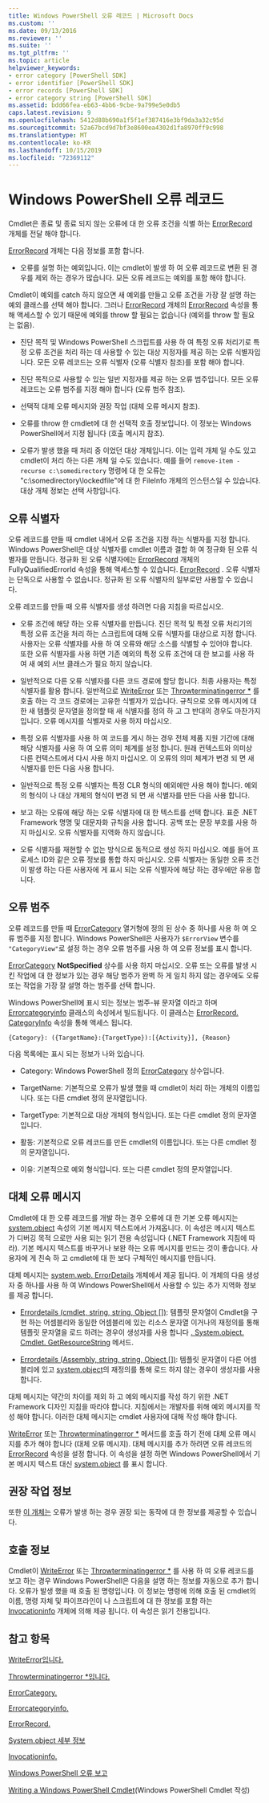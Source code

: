 ```yaml
---
title: Windows PowerShell 오류 레코드 | Microsoft Docs
ms.custom: ''
ms.date: 09/13/2016
ms.reviewer: ''
ms.suite: ''
ms.tgt_pltfrm: ''
ms.topic: article
helpviewer_keywords:
- error category [PowerShell SDK]
- error identifier [PowerShell SDK]
- error records [PowerShell SDK]
- error category string [PowerShell SDK]
ms.assetid: bdd66fea-eb63-4bb6-9cbe-9a799e5e0db5
caps.latest.revision: 9
ms.openlocfilehash: 5412d88b690a1f5f1ef387416e3bf9da3a32c95d
ms.sourcegitcommit: 52a67bcd9d7bf3e8600ea4302d1fa8970ff9c998
ms.translationtype: MT
ms.contentlocale: ko-KR
ms.lasthandoff: 10/15/2019
ms.locfileid: "72369112"
---
```

# <a name="windows-powershell-error-records"></a>Windows PowerShell 오류 레코드

Cmdlet은 종료 및 종료 되지 않는 오류에 대 한 오류 조건을 식별 하는 [ErrorRecord](/dotnet/api/System.Management.Automation.ErrorRecord) 개체를 전달 해야 합니다.

[ErrorRecord](/dotnet/api/System.Management.Automation.ErrorRecord) 개체는 다음 정보를 포함 합니다.

- 오류를 설명 하는 예외입니다. 이는 cmdlet이 발생 하 여 오류 레코드로 변환 된 경우를 제외 하는 경우가 많습니다. 모든 오류 레코드는 예외를 포함 해야 합니다.

Cmdlet이 예외를 catch 하지 않으면 새 예외를 만들고 오류 조건을 가장 잘 설명 하는 예외 클래스를 선택 해야 합니다. 그러나 [ErrorRecord](/dotnet/api/System.Management.Automation.ErrorRecord) 개체의 [ErrorRecord](/dotnet/api/System.Management.Automation.ErrorRecord.Exception) 속성을 통해 액세스할 수 있기 때문에 예외를 throw 할 필요는 없습니다 (예외를 throw 할 필요는 없음).

- 진단 목적 및 Windows PowerShell 스크립트를 사용 하 여 특정 오류 처리기로 특정 오류 조건을 처리 하는 데 사용할 수 있는 대상 지정자를 제공 하는 오류 식별자입니다. 모든 오류 레코드는 오류 식별자 (오류 식별자 참조)를 포함 해야 합니다.

- 진단 목적으로 사용할 수 있는 일반 지정자를 제공 하는 오류 범주입니다. 모든 오류 레코드는 오류 범주를 지정 해야 합니다 (오류 범주 참조).

- 선택적 대체 오류 메시지와 권장 작업 (대체 오류 메시지 참조).

- 오류를 throw 한 cmdlet에 대 한 선택적 호출 정보입니다. 이 정보는 Windows PowerShell에서 지정 됩니다 (호출 메시지 참조).

- 오류가 발생 했을 때 처리 중 이었던 대상 개체입니다. 이는 입력 개체 일 수도 있고 cmdlet이 처리 하는 다른 개체 일 수도 있습니다. 예를 들어 `remove-item -recurse c:\somedirectory` 명령에 대 한 오류는 "c:\somedirectory\lockedfile"에 대 한 FileInfo 개체의 인스턴스일 수 있습니다. 대상 개체 정보는 선택 사항입니다.

## <a name="error-identifier"></a>오류 식별자

오류 레코드를 만들 때 cmdlet 내에서 오류 조건을 지정 하는 식별자를 지정 합니다. Windows PowerShell은 대상 식별자를 cmdlet 이름과 결합 하 여 정규화 된 오류 식별자를 만듭니다. 정규화 된 오류 식별자에는 [ErrorRecord](/dotnet/api/System.Management.Automation.ErrorRecord) 개체의 FullyQualifiedErrorId 속성을 통해 액세스할 수 있습니다. [ErrorRecord](/dotnet/api/System.Management.Automation.ErrorRecord.FullyQualifiedErrorId) . 오류 식별자는 단독으로 사용할 수 없습니다. 정규화 된 오류 식별자의 일부로만 사용할 수 있습니다.

오류 레코드를 만들 때 오류 식별자를 생성 하려면 다음 지침을 따르십시오.

- 오류 조건에 해당 하는 오류 식별자를 만듭니다. 진단 목적 및 특정 오류 처리기의 특정 오류 조건을 처리 하는 스크립트에 대해 오류 식별자를 대상으로 지정 합니다. 사용자는 오류 식별자를 사용 하 여 오류와 해당 소스를 식별할 수 있어야 합니다. 또한 오류 식별자를 사용 하면 기존 예외의 특정 오류 조건에 대 한 보고를 사용 하 여 새 예외 서브 클래스가 필요 하지 않습니다.

- 일반적으로 다른 오류 식별자를 다른 코드 경로에 할당 합니다. 최종 사용자는 특정 식별자를 활용 합니다. 일반적으로 [WriteError](/dotnet/api/System.Management.Automation.Cmdlet.WriteError) 또는 [Throwterminatingerror *](/dotnet/api/System.Management.Automation.Cmdlet.ThrowTerminatingError) 를 호출 하는 각 코드 경로에는 고유한 식별자가 있습니다. 규칙으로 오류 메시지에 대 한 새 템플릿 문자열을 정의할 때 새 식별자를 정의 하 고 그 반대의 경우도 마찬가지입니다. 오류 메시지를 식별자로 사용 하지 마십시오.

- 특정 오류 식별자를 사용 하 여 코드를 게시 하는 경우 전체 제품 지원 기간에 대해 해당 식별자를 사용 하 여 오류 의미 체계를 설정 합니다. 원래 컨텍스트와 의미상 다른 컨텍스트에서 다시 사용 하지 마십시오. 이 오류의 의미 체계가 변경 되 면 새 식별자를 만든 다음 사용 합니다.

- 일반적으로 특정 오류 식별자는 특정 CLR 형식의 예외에만 사용 해야 합니다. 예외의 형식이 나 대상 개체의 형식이 변경 되 면 새 식별자를 만든 다음 사용 합니다.

- 보고 하는 오류에 해당 하는 오류 식별자에 대 한 텍스트를 선택 합니다. 표준 .NET Framework 명명 및 대문자화 규칙을 사용 합니다. 공백 또는 문장 부호를 사용 하지 마십시오. 오류 식별자를 지역화 하지 않습니다.

- 오류 식별자를 재현할 수 없는 방식으로 동적으로 생성 하지 마십시오. 예를 들어 프로세스 ID와 같은 오류 정보를 통합 하지 마십시오. 오류 식별자는 동일한 오류 조건이 발생 하는 다른 사용자에 게 표시 되는 오류 식별자에 해당 하는 경우에만 유용 합니다.

## <a name="error-category"></a>오류 범주

오류 레코드를 만들 때 [ErrorCategory](/dotnet/api/System.Management.Automation.ErrorCategory?view=pscore-6.2.0) 열거형에 정의 된 상수 중 하나를 사용 하 여 오류 범주를 지정 합니다. Windows PowerShell은 사용자가 `$ErrorView` 변수를 `"CategoryView"`로 설정 하는 경우 오류 범주를 사용 하 여 오류 정보를 표시 합니다.

[ErrorCategory](/dotnet/api/System.Management.Automation.ErrorCategory?view=pscore-6.2.0) **NotSpecified** 상수를 사용 하지 마십시오. 오류 또는 오류를 발생 시킨 작업에 대 한 정보가 있는 경우 해당 범주가 완벽 하 게 일치 하지 않는 경우에도 오류 또는 작업을 가장 잘 설명 하는 범주를 선택 합니다.

Windows PowerShell에 표시 되는 정보는 범주-뷰 문자열 이라고 하며 [Errorcategoryinfo](/dotnet/api/System.Management.Automation.ErrorCategoryInfo) 클래스의 속성에서 빌드됩니다. 이 클래스는 [ErrorRecord. CategoryInfo](/dotnet/api/System.Management.Automation.ErrorRecord.CategoryInfo) 속성을 통해 액세스 됩니다.

```
{Category}: ({TargetName}:{TargetType}):[{Activity}], {Reason}
```

다음 목록에는 표시 되는 정보가 나와 있습니다.

- Category: Windows PowerShell 정의 [ErrorCategory](/dotnet/api/System.Management.Automation.ErrorCategory?view=pscore-6.2.0) 상수입니다.

- TargetName: 기본적으로 오류가 발생 했을 때 cmdlet이 처리 하는 개체의 이름입니다. 또는 다른 cmdlet 정의 문자열입니다.

- TargetType: 기본적으로 대상 개체의 형식입니다. 또는 다른 cmdlet 정의 문자열입니다.

- 활동: 기본적으로 오류 레코드를 만든 cmdlet의 이름입니다. 또는 다른 cmdlet 정의 문자열입니다.

- 이유: 기본적으로 예외 형식입니다. 또는 다른 cmdlet 정의 문자열입니다.

## <a name="replacement-error-message"></a>대체 오류 메시지

Cmdlet에 대 한 오류 레코드를 개발 하는 경우 오류에 대 한 기본 오류 메시지는 [system.object](/dotnet/api/System.Exception.Message) 속성의 기본 메시지 텍스트에서 가져옵니다. 이 속성은 메시지 텍스트가 디버깅 목적 으로만 사용 되는 읽기 전용 속성입니다 (.NET Framework 지침에 따라). 기본 메시지 텍스트를 바꾸거나 보완 하는 오류 메시지를 만드는 것이 좋습니다. 사용자에 게 친숙 하 고 cmdlet에 대 한 보다 구체적인 메시지를 만듭니다.

대체 메시지는 [system.web. ErrorDetails](/dotnet/api/System.Management.Automation.ErrorDetails) 개체에서 제공 됩니다. 이 개체의 다음 생성자 중 하나를 사용 하 여 Windows PowerShell에서 사용할 수 있는 추가 지역화 정보를 제공 합니다.

- [Errordetails (cmdlet, string, string, Object [])](/dotnet/api/system.management.automation.errordetails.-ctor?view=pscore-6.2.0#System_Management_Automation_ErrorDetails__ctor_System_Management_Automation_Cmdlet_System_String_System_String_System_Object___): 템플릿 문자열이 Cmdlet을 구현 하는 어셈블리와 동일한 어셈블리에 있는 리소스 문자열 이거나의 재정의를 통해 템플릿 문자열을 로드 하려는 경우이 생성자를 사용 합니다 [. System.object. Cmdlet. GetResourceString](/dotnet/api/System.Management.Automation.Cmdlet.GetResourceString) 메서드.

- [Errordetails (Assembly, string, string, Object [])](/dotnet/api/system.management.automation.errordetails.-ctor?view=pscore-6.2.0#System_Management_Automation_ErrorDetails__ctor_System_Reflection_Assembly_System_String_System_String_System_Object___): 템플릿 문자열이 다른 어셈블리에 있고 [system.object](/dotnet/api/System.Management.Automation.Cmdlet.GetResourceString)의 재정의를 통해 로드 하지 않는 경우이 생성자를 사용 합니다.

대체 메시지는 약간의 차이를 제외 하 고 예외 메시지를 작성 하기 위한 .NET Framework 디자인 지침을 따라야 합니다. 지침에서는 개발자를 위해 예외 메시지를 작성 해야 합니다. 이러한 대체 메시지는 cmdlet 사용자에 대해 작성 해야 합니다.

[WriteError](/dotnet/api/System.Management.Automation.Cmdlet.WriteError) 또는 [Throwterminatingerror *](/dotnet/api/System.Management.Automation.Cmdlet.ThrowTerminatingError) 메서드를 호출 하기 전에 대체 오류 메시지를 추가 해야 합니다 (대체 오류 메시지). 대체 메시지를 추가 하려면 오류 레코드의 [ErrorRecord](/dotnet/api/System.Management.Automation.ErrorRecord.ErrorDetails) 속성을 설정 합니다. 이 속성을 설정 하면 Windows PowerShell에서 기본 메시지 텍스트 대신 [system.object](/dotnet/api/System.Management.Automation.ErrorDetails.Message) 를 표시 합니다.

## <a name="recommended-action-information"></a>권장 작업 정보

또한 [이 개체는](/dotnet/api/System.Management.Automation.ErrorDetails) 오류가 발생 하는 경우 권장 되는 동작에 대 한 정보를 제공할 수 있습니다.

## <a name="invocation-information"></a>호출 정보

Cmdlet이 [WriteError](/dotnet/api/System.Management.Automation.Cmdlet.WriteError) 또는 [Throwterminatingerror *](/dotnet/api/System.Management.Automation.Cmdlet.ThrowTerminatingError) 를 사용 하 여 오류 레코드를 보고 하는 경우 Windows PowerShell은 다음을 설명 하는 정보를 자동으로 추가 합니다. 오류가 발생 했을 때 호출 된 명령입니다. 이 정보는 명령에 의해 호출 된 cmdlet의 이름, 명령 자체 및 파이프라인이 나 스크립트에 대 한 정보를 포함 하는 [Invocationinfo](/dotnet/api/System.Management.Automation.InvocationInfo) 개체에 의해 제공 됩니다. 이 속성은 읽기 전용입니다.

## <a name="see-also"></a>참고 항목

[WriteError입니다.](/dotnet/api/System.Management.Automation.Cmdlet.WriteError)

[Throwterminatingerror *입니다.](/dotnet/api/System.Management.Automation.Cmdlet.ThrowTerminatingError)

[ErrorCategory.](/dotnet/api/System.Management.Automation.ErrorCategory?view=pscore-6.2.0)

[Errorcategoryinfo.](/dotnet/api/System.Management.Automation.ErrorCategoryInfo)

[ErrorRecord.](/dotnet/api/System.Management.Automation.ErrorRecord)

[System.object 세부 정보](/dotnet/api/System.Management.Automation.ErrorDetails)

[Invocationinfo.](/dotnet/api/System.Management.Automation.InvocationInfo)

[Windows PowerShell 오류 보고](./error-reporting-concepts.md)

[Writing a Windows PowerShell Cmdlet](./writing-a-windows-powershell-cmdlet.md)(Windows PowerShell Cmdlet 작성)
